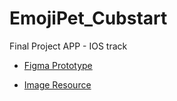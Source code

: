 # EmojiPet_Cubstart
Final Project APP - IOS track

- [Figma Prototype](https://www.figma.com/file/KMRI3d6PStWzNRqAo9uoFu/Emoji_Pet?t=bqweQDC3LXFIza7q-1)

- [Image Resource](https://www.figma.com/file/NkOzgeiYZuVqm3A2aUQ4ao/Pup-atars-Illustration-Library-(Community)?t=bqweQDC3LXFIza7q-1)
